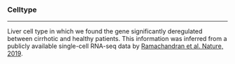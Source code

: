 ### Celltype

***

Liver cell type in which we found the gene significantly deregulated between cirrhotic and healthy patients. This information was inferred from a publicly available single-cell RNA-seq data by [Ramachandran et al. Nature, 2019](https://www.nature.com/articles/s41586-019-1631-3?proof=t).